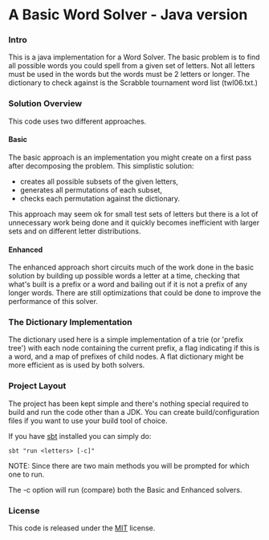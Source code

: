 # A Basic Word Solver - Java version

### Intro

This is a java implementation for a Word Solver. The basic problem is to find all possible words you could spell from a given set of letters. Not all letters must be used in the words but the words must be 2 letters or longer. The dictionary to check against is the Scrabble tournament word list (twl06.txt.)

### Solution Overview

This code uses two different approaches.

#### Basic

The basic approach is an implementation you might create on a first pass after decomposing the problem. This simplistic solution:

- creates all possible subsets of the given letters,
- generates all permutations of each subset,
- checks each permutation against the dictionary.

This approach may seem ok for small test sets of letters but there is a lot of unnecessary work being done and it quickly becomes inefficient with larger sets and on different letter distributions.

#### Enhanced

The enhanced approach short circuits much of the work done in the basic solution by building up possible words a letter at a time, checking that what's built is a prefix or a word and bailing out if it is not a prefix of any longer words. There are still optimizations that could be done to improve the performance of this solver.

### The Dictionary Implementation

The dictionary used here is a simple implementation of a trie (or 'prefix tree') with each node containing the current prefix, a flag indicating if this is a word, and a map of prefixes of child nodes. A flat dictionary might be more efficient as is used by both solvers.

### Project Layout

The project has been kept simple and there's nothing special required to build and run the code other than a JDK. You can create build/configuration files if you want to use your build tool of choice.

If you have [sbt](https://www.scala-sbt.org/index.html) installed you can simply do:

    sbt "run <letters> [-c]"

NOTE: Since there are two main methods you will be prompted for which one to run.

The -c option will run (compare) both the Basic and Enhanced solvers.

### License

This code is released under the [MIT](https://choosealicense.com/licenses/mit/) license.
